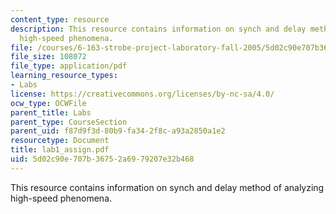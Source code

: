 ```yaml
---
content_type: resource
description: This resource contains information on synch and delay method of analyzing
  high-speed phenomena.
file: /courses/6-163-strobe-project-laboratory-fall-2005/5d02c90e707b36752a6979207e32b468_lab1_assign.pdf
file_size: 108072
file_type: application/pdf
learning_resource_types:
- Labs
license: https://creativecommons.org/licenses/by-nc-sa/4.0/
ocw_type: OCWFile
parent_title: Labs
parent_type: CourseSection
parent_uid: f87d9f3d-80b9-fa34-2f8c-a93a2850a1e2
resourcetype: Document
title: lab1_assign.pdf
uid: 5d02c90e-707b-3675-2a69-79207e32b468
---
```

This resource contains information on synch and delay method of analyzing high-speed phenomena.
